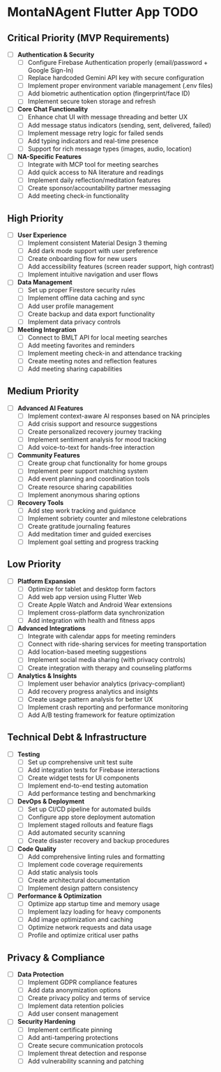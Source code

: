 # MontaNAgent Flutter App TODO

## Critical Priority (MVP Requirements)

- [ ] **Authentication & Security**
  - [ ] Configure Firebase Authentication properly (email/password + Google Sign-In)
  - [ ] Replace hardcoded Gemini API key with secure configuration
  - [ ] Implement proper environment variable management (.env files)
  - [ ] Add biometric authentication option (fingerprint/face ID)
  - [ ] Implement secure token storage and refresh

- [ ] **Core Chat Functionality**
  - [ ] Enhance chat UI with message threading and better UX
  - [ ] Add message status indicators (sending, sent, delivered, failed)
  - [ ] Implement message retry logic for failed sends
  - [ ] Add typing indicators and real-time presence
  - [ ] Support for rich message types (images, audio, location)

- [ ] **NA-Specific Features**
  - [ ] Integrate with MCP tool for meeting searches
  - [ ] Add quick access to NA literature and readings
  - [ ] Implement daily reflection/meditation features
  - [ ] Create sponsor/accountability partner messaging
  - [ ] Add meeting check-in functionality

## High Priority

- [ ] **User Experience**
  - [ ] Implement consistent Material Design 3 theming
  - [ ] Add dark mode support with user preference
  - [ ] Create onboarding flow for new users
  - [ ] Add accessibility features (screen reader support, high contrast)
  - [ ] Implement intuitive navigation and user flows

- [ ] **Data Management**
  - [ ] Set up proper Firestore security rules
  - [ ] Implement offline data caching and sync
  - [ ] Add user profile management
  - [ ] Create backup and data export functionality
  - [ ] Implement data privacy controls

- [ ] **Meeting Integration**
  - [ ] Connect to BMLT API for local meeting searches
  - [ ] Add meeting favorites and reminders
  - [ ] Implement meeting check-in and attendance tracking
  - [ ] Create meeting notes and reflection features
  - [ ] Add meeting sharing capabilities

## Medium Priority

- [ ] **Advanced AI Features**
  - [ ] Implement context-aware AI responses based on NA principles
  - [ ] Add crisis support and resource suggestions
  - [ ] Create personalized recovery journey tracking
  - [ ] Implement sentiment analysis for mood tracking
  - [ ] Add voice-to-text for hands-free interaction

- [ ] **Community Features**
  - [ ] Create group chat functionality for home groups
  - [ ] Implement peer support matching system
  - [ ] Add event planning and coordination tools
  - [ ] Create resource sharing capabilities
  - [ ] Implement anonymous sharing options

- [ ] **Recovery Tools**
  - [ ] Add step work tracking and guidance
  - [ ] Implement sobriety counter and milestone celebrations
  - [ ] Create gratitude journaling features
  - [ ] Add meditation timer and guided exercises
  - [ ] Implement goal setting and progress tracking

## Low Priority

- [ ] **Platform Expansion**
  - [ ] Optimize for tablet and desktop form factors
  - [ ] Add web app version using Flutter Web
  - [ ] Create Apple Watch and Android Wear extensions
  - [ ] Implement cross-platform data synchronization
  - [ ] Add integration with health and fitness apps

- [ ] **Advanced Integrations**
  - [ ] Integrate with calendar apps for meeting reminders
  - [ ] Connect with ride-sharing services for meeting transportation
  - [ ] Add location-based meeting suggestions
  - [ ] Implement social media sharing (with privacy controls)
  - [ ] Create integration with therapy and counseling platforms

- [ ] **Analytics & Insights**
  - [ ] Implement user behavior analytics (privacy-compliant)
  - [ ] Add recovery progress analytics and insights
  - [ ] Create usage pattern analysis for better UX
  - [ ] Implement crash reporting and performance monitoring
  - [ ] Add A/B testing framework for feature optimization

## Technical Debt & Infrastructure

- [ ] **Testing**
  - [ ] Set up comprehensive unit test suite
  - [ ] Add integration tests for Firebase interactions
  - [ ] Create widget tests for UI components
  - [ ] Implement end-to-end testing automation
  - [ ] Add performance testing and benchmarking

- [ ] **DevOps & Deployment**
  - [ ] Set up CI/CD pipeline for automated builds
  - [ ] Configure app store deployment automation
  - [ ] Implement staged rollouts and feature flags
  - [ ] Add automated security scanning
  - [ ] Create disaster recovery and backup procedures

- [ ] **Code Quality**
  - [ ] Add comprehensive linting rules and formatting
  - [ ] Implement code coverage requirements
  - [ ] Add static analysis tools
  - [ ] Create architectural documentation
  - [ ] Implement design pattern consistency

- [ ] **Performance & Optimization**
  - [ ] Optimize app startup time and memory usage
  - [ ] Implement lazy loading for heavy components
  - [ ] Add image optimization and caching
  - [ ] Optimize network requests and data usage
  - [ ] Profile and optimize critical user paths

## Privacy & Compliance

- [ ] **Data Protection**
  - [ ] Implement GDPR compliance features
  - [ ] Add data anonymization options
  - [ ] Create privacy policy and terms of service
  - [ ] Implement data retention policies
  - [ ] Add user consent management

- [ ] **Security Hardening**
  - [ ] Implement certificate pinning
  - [ ] Add anti-tampering protections
  - [ ] Create secure communication protocols
  - [ ] Implement threat detection and response
  - [ ] Add vulnerability scanning and patching
